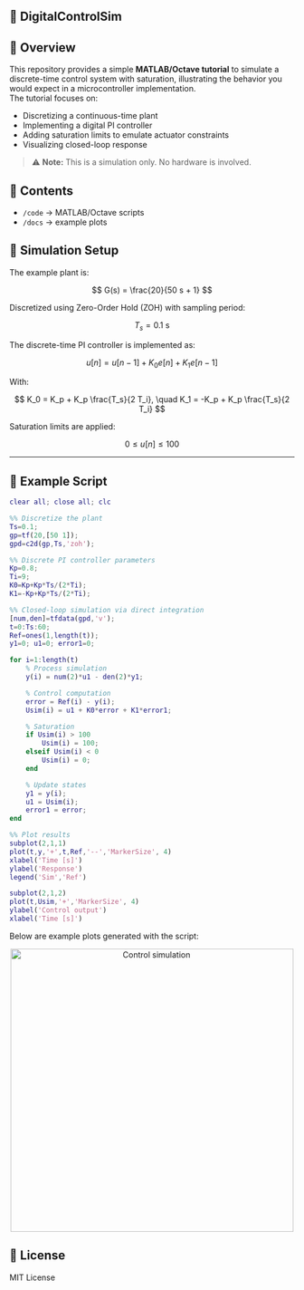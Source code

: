 ## 🚀 DigitalControlSim

## 📖 Overview
This repository provides a simple **MATLAB/Octave tutorial** to simulate a discrete-time control system with saturation, illustrating the behavior you would expect in a microcontroller implementation.  
The tutorial focuses on:

- Discretizing a continuous-time plant
- Implementing a digital PI controller
- Adding saturation limits to emulate actuator constraints
- Visualizing closed-loop response

> ⚠️ **Note:** This is a simulation only. No hardware is involved.

## 📂 Contents
- `/code` → MATLAB/Octave scripts
- `/docs` → example plots

## 🔄 Simulation Setup
The example plant is:

$$
G(s) = \frac{20}{50 s + 1}
$$

Discretized using Zero-Order Hold (ZOH) with sampling period:

$$
T_s = 0.1 \text{ s}
$$

The discrete-time PI controller is implemented as:

$$
u[n] = u[n-1] + K_0 e[n] + K_1 e[n-1]
$$

With:

$$
K_0 = K_p + K_p \frac{T_s}{2 T_i}, \quad
K_1 = -K_p + K_p \frac{T_s}{2 T_i}
$$

Saturation limits are applied:

$$
0 \le u[n] \le 100
$$

---

## 🧪 Example Script

```matlab
clear all; close all; clc

%% Discretize the plant
Ts=0.1;
gp=tf(20,[50 1]);
gpd=c2d(gp,Ts,'zoh');

%% Discrete PI controller parameters
Kp=0.8;
Ti=9;
K0=Kp+Kp*Ts/(2*Ti);
K1=-Kp+Kp*Ts/(2*Ti);

%% Closed-loop simulation via direct integration
[num,den]=tfdata(gpd,'v');
t=0:Ts:60;
Ref=ones(1,length(t));
y1=0; u1=0; error1=0;

for i=1:length(t)
    % Process simulation
    y(i) = num(2)*u1 - den(2)*y1;

    % Control computation
    error = Ref(i) - y(i);
    Usim(i) = u1 + K0*error + K1*error1;

    % Saturation
    if Usim(i) > 100
        Usim(i) = 100;
    elseif Usim(i) < 0
        Usim(i) = 0;
    end

    % Update states
    y1 = y(i);
    u1 = Usim(i);
    error1 = error;
end

%% Plot results
subplot(2,1,1)
plot(t,y,'+',t,Ref,'--','MarkerSize', 4)
xlabel('Time [s]')
ylabel('Response')
legend('Sim','Ref')

subplot(2,1,2)
plot(t,Usim,'+','MarkerSize', 4)
ylabel('Control output')
xlabel('Time [s]')
```

Below are example plots generated with the script:

<p align="center">
<img width="500" alt="Control simulation" src="https://github.com/user-attachments/assets/f208de9a-0f46-4059-af58-50642f70e590" />
</p>

## 📜 License
MIT License
